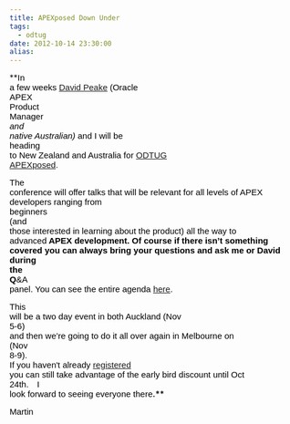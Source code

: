 ```yaml
---
title: APEXposed Down Under
tags:
  - odtug
date: 2012-10-14 23:30:00
alias:
---
```


**<span style="background-color: transparent; color: black; font-family: Arial; font-size: 15px; font-style: normal; font-variant: normal; font-weight: normal; text-decoration: none; vertical-align: baseline; white-space: pre-wrap;">In a few weeks [David Peake](http://dpeake.blogspot.ca/) (Oracle APEX </span><span style="background-color: transparent; color: black; font-family: Arial; font-size: 15px; font-variant: normal; font-weight: normal; text-decoration: none; vertical-align: baseline; white-space: pre-wrap;">Product Manager</span><span style="background-color: transparent; color: black; font-family: Arial; font-size: 15px; font-style: italic; font-variant: normal; font-weight: normal; text-decoration: none; vertical-align: baseline; white-space: pre-wrap;"> </span><span style="background-color: transparent; color: black; font-family: Arial; font-size: 15px; font-style: normal; font-variant: normal; font-weight: normal; text-decoration: none; vertical-align: baseline; white-space: pre-wrap;">_and native Australian)_ and I will be<b> **</span></b><span style="-webkit-text-size-adjust: auto; -webkit-text-stroke-width: 0px; color: black; font-family: 'Times New Roman'; font-size: small; font-style: normal; font-variant: normal; font-weight: normal; letter-spacing: normal; line-height: normal; orphans: 2; text-align: start; text-indent: 0px; text-transform: none; white-space: normal; widows: 2; word-spacing: 0px;"><span style="background-color: transparent; color: black; font-family: Arial; font-size: 15px; font-style: normal; font-variant: normal; font-weight: normal; text-decoration: none; vertical-align: baseline; white-space: pre-wrap;">h</span></span>**<span style="background-color: transparent; color: black; font-family: Arial; font-size: 15px; font-style: normal; font-variant: normal; font-weight: normal; text-decoration: none; vertical-align: baseline; white-space: pre-wrap;">eading to New Zealand and Australia for [ODTUG APEXposed](http://www.odtugapextraining.com/presentersAU.html)</span>.

<span style="background-color: transparent; color: black; font-family: Arial; font-size: 15px; font-style: normal; font-variant: normal; font-weight: normal; text-decoration: none; vertical-align: baseline; white-space: pre-wrap;">The conference will offer talks that will be relevant for all levels of APEX developers ranging from </span>**<span style="-webkit-text-size-adjust: auto; -webkit-text-stroke-width: 0px; color: black; font-family: 'Times New Roman'; font-size: small; font-style: normal; font-variant: normal; font-weight: normal; letter-spacing: normal; line-height: normal; orphans: 2; text-align: start; text-indent: 0px; text-transform: none; white-space: normal; widows: 2; word-spacing: 0px;"><span style="background-color: transparent; color: black; font-family: Arial; font-size: 15px; font-style: normal; font-variant: normal; font-weight: normal; text-decoration: none; vertical-align: baseline; white-space: pre-wrap;">beginners </span></span>**<span style="background-color: transparent; color: black; font-family: Arial; font-size: 15px; font-style: normal; font-variant: normal; font-weight: normal; text-decoration: none; vertical-align: baseline; white-space: pre-wrap;">(and those interested in learning about the product) all the way to advanced<b> **APEX development. Of course if there isn’t something covered you can always bring your questions and ask me or David during the Q</span></b><span style="-webkit-text-size-adjust: auto; -webkit-text-stroke-width: 0px; color: black; font-family: 'Times New Roman'; font-size: small; font-style: normal; font-variant: normal; font-weight: normal; letter-spacing: normal; line-height: normal; orphans: 2; text-align: start; text-indent: 0px; text-transform: none; white-space: normal; widows: 2; word-spacing: 0px;"><span style="background-color: transparent; color: black; font-family: Arial; font-size: 15px; font-style: normal; font-variant: normal; font-weight: normal; text-decoration: none; vertical-align: baseline; white-space: pre-wrap;">&amp;</span></span>**<span style="background-color: transparent; color: black; font-family: Arial; font-size: 15px; font-style: normal; font-variant: normal; font-weight: normal; text-decoration: none; vertical-align: baseline; white-space: pre-wrap;">A panel. You can see the entire agenda [here](http://www.odtugapextraining.com/agendaAU.html).</span>

<span style="background-color: transparent; color: black; font-family: Arial; font-size: 15px; font-style: normal; font-variant: normal; font-weight: normal; text-decoration: none; vertical-align: baseline; white-space: pre-wrap;">This will be a two day event in both Auckland (Nov </span>**<span style="-webkit-text-size-adjust: auto; -webkit-text-stroke-width: 0px; color: black; font-family: 'Times New Roman'; font-size: small; font-style: normal; font-variant: normal; font-weight: normal; letter-spacing: normal; line-height: normal; orphans: 2; text-align: start; text-indent: 0px; text-transform: none; white-space: normal; widows: 2; word-spacing: 0px;"><span style="background-color: transparent; color: black; font-family: Arial; font-size: 15px; font-style: normal; font-variant: normal; font-weight: normal; text-decoration: none; vertical-align: baseline; white-space: pre-wrap;">5-6</span></span>**<span style="background-color: transparent; color: black; font-family: Arial; font-size: 15px; font-style: normal; font-variant: normal; font-weight: normal; text-decoration: none; vertical-align: baseline; white-space: pre-wrap;">) and then we’re going to do it all over again in Melbourne on (</span>**<span style="-webkit-text-size-adjust: auto; -webkit-text-stroke-width: 0px; color: black; font-family: 'Times New Roman'; font-size: small; font-style: normal; font-variant: normal; font-weight: normal; letter-spacing: normal; line-height: normal; orphans: 2; text-align: start; text-indent: 0px; text-transform: none; white-space: normal; widows: 2; word-spacing: 0px;"><span style="background-color: transparent; color: black; font-family: Arial; font-size: 15px; font-style: normal; font-variant: normal; font-weight: normal; text-decoration: none; vertical-align: baseline; white-space: pre-wrap;">Nov 8-9</span></span>**<span style="background-color: transparent; color: black; font-family: Arial; font-size: 15px; font-style: normal; font-variant: normal; font-weight: normal; text-decoration: none; vertical-align: baseline; white-space: pre-wrap;">).</span>**<span style="-webkit-text-size-adjust: auto; -webkit-text-stroke-width: 0px; color: black; font-family: 'Times New Roman'; font-size: small; font-style: normal; font-variant: normal; font-weight: normal; letter-spacing: normal; line-height: normal; orphans: 2; text-align: start; text-indent: 0px; text-transform: none; white-space: normal; widows: 2; word-spacing: 0px;"><span style="background-color: transparent; color: black; font-family: Arial; font-size: 15px; font-style: normal; font-variant: normal; font-weight: normal; text-decoration: none; vertical-align: baseline; white-space: pre-wrap;"> If you haven't already [registered](http://www.odtugapextraining.com/registrationAU.html) you can still take advantage of the early bird discount until Oct 24th.&nbsp;</span></span>
**<span style="background-color: transparent; color: black; font-family: Arial; font-size: 15px; font-style: normal; font-variant: normal; font-weight: normal; text-decoration: none; vertical-align: baseline; white-space: pre-wrap;"><b>&nbsp;**</span>
<span style="background-color: transparent; color: black; font-family: Arial; font-size: 15px; font-style: normal; font-variant: normal; font-weight: normal; text-decoration: none; vertical-align: baseline; white-space: pre-wrap;">I look forward to seeing everyone there**.**</span>

<span style="background-color: transparent; color: black; font-family: Arial; font-size: 15px; font-style: normal; font-variant: normal; font-weight: normal; text-decoration: none; vertical-align: baseline; white-space: pre-wrap;">Martin</span></b>
